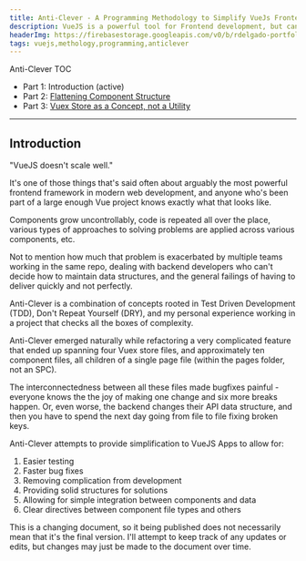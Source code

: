 ```yaml
---
title: Anti-Clever - A Programming Methodology to Simplify VueJs Frontend Development
description: VueJS is a powerful tool for Frontend development, but can very easily fall become messy and overcomplicated. Anti-Clever Development hopes to address some of the larger issues in VueJS development to help simplify code.
headerImg: https://firebasestorage.googleapis.com/v0/b/rdelgado-portfolio.appspot.com/o/articles%2Fnov-2020%2Fanti-clever-vuejs-programming.jpg?alt=media&token=e517e429-be4d-45c6-a4d2-dc1415d79be5
tags: vuejs,methology,programming,anticlever
---
```


Anti-Clever TOC
* Part 1: Introduction (active)
* Part 2: [Flattening Component Structure](/articles/anti-clever-component-structure)
* Part 3: [Vuex Store as a Concept, not a Utility](/articles/anti-clever-vuex-store-concept)

---

## Introduction

"VueJS doesn't scale well."

It's one of those things that's said often about arguably the most powerful frontend framework in modern web development, and anyone who's been part of a large enough Vue project knows exactly what that looks like.

Components grow uncontrollably, code is repeated all over the place, various types of approaches to solving problems are applied across various components, etc.

Not to mention how much that problem is exacerbated by multiple teams working in the same repo, dealing with backend developers who can't decide how to maintain data structures, and the general failings of having to deliver quickly and not perfectly.

Anti-Clever is a combination of concepts rooted in Test Driven Development (TDD), Don't Repeat Yourself (DRY), and my personal experience working in a project that checks all the boxes of complexity.

Anti-Clever emerged naturally while refactoring a very complicated feature that ended up spanning four Vuex store files, and approximately ten component files, all children of a single page file (within the pages folder, not an SPC).

The interconnectedness between all these files made bugfixes painful - everyone knows the the joy of making one change and six more breaks happen. Or, even worse, the backend changes their API data structure, and then you have to spend the next day going from file to file fixing broken keys.

Anti-Clever attempts to provide simplification to VueJS Apps to allow for:
1. Easier testing
2. Faster bug fixes
3. Removing complication from development
4. Providing solid structures for solutions
5. Allowing for simple integration between components and data
6. Clear directives between component file types and others

This is a changing document, so it being published does not necessarily mean that it's the final version. I'll attempt to keep track of any updates or edits, but changes may just be made to the document over time.
